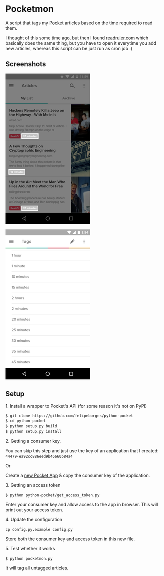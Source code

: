 
# Pocketmon

A script that tags my [Pocket](http://getpocket.com/) articles based on the time required to read them.

I thought of this some time ago, but then I found [readruler.com](http://readruler.com/) which basically does the same thing, but you have to open it everytime you add new articles, whereas this script can be just run as cron job :)

## Screenshots

![Tags on each article](screenshots/article_list.png)

![Tags list](screenshots/tag_list.png)

## Setup

<p>1. Install a wrapper to Pocket's API (for some reason it's not on PyPI)</p>

```bash
$ git clone https://github.com/felipeborges/python-pocket
$ cd python-pocket
$ python setup.py build
$ python setup.py install
```

<p>2. Getting a consumer key.</p>

You can skip this step and just use the key of an application that I created: `44479-ea92cc886eed9b46660b84a4`

Or

Create a [new Pocket App](http://getpocket.com/developer/apps/new) & copy the consumer key of the application.

<p>3. Getting an access token</p>

`$ python python-pocket/get_access_token.py`

Enter your consumer key and allow access to the app in browser. This will print out your access token.

<p>4. Update the configuration</p>

`cp config.py.example config.py`

Store both the consumer key and access token in this new file.

<p>5. Test whether it works</p>

`$ python pocketmon.py`

It will tag all untagged articles.
